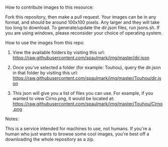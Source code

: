 How to contribute images to this resource:

Fork this repository, then make a pull request. Your images can be in any format, and should be around 100x100 pixels. Any larger and they will take too long to download. To generate/update the dir.json files, run jsons.sh. If you are using windows, please reconsider your choice of operating system.


How to use the images from this repo:


1. View the available folders by visiting this url: https://raw.githubusercontent.com/spaulmark/img/master/dir.json

2. Once you've selected a folder (for example: Touhou), query the dir.json
in that folder by visiting this url:  https://raw.githubusercontent.com/spaulmark/img/master/Touhou/dir.json


3. This json will give you a list of files you can use. For example, if
you wanted to view Cirno.png, it would be located at: https://raw.githubusercontent.com/spaulmark/img/master/Touhou/Cirno.png


Notes:

This is a service intended for machines to use, not humans. If you're a
human who just wants to browse some cool images, you're best off
a downloading the whole repository as a zip.
